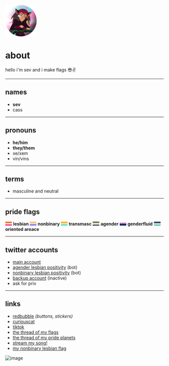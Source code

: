 <link rel="stylesheet" href="/assets/css/style.scss">
<img src="IMG_20210901_065453.png"  width=100 /> 
<h1>about</h1>
hello i'm sev and i make flags 😎✌️

---------------------------

## names
- **sev**
- cass

---------------------------

## pronouns
- **he/him**
- **they/them**
- xe/xem
- vin/vins

---------------------------

## terms
- masculine and neutral

---------------------------

## pride flags
<img src="lesbian.png"  width=21 title="strawberry lesbian flag by @strwbryfemme on twitter"/> **lesbian** <img src="nonbinary.png" title="honeyed nonbinary flag by @cum_binary on twitter" width=21 /> **nonbinary** <img src="transmasc.png" title="citrus transmasc flag by @coalpng on twitter" width=21 /> **transmasc** <img src="agender.png" title="simplified agender flag by @agenderbot on twitter" width=21 /> **agender** <img src="genderfluid.png" title="gradient genderfluid flag by @theybian on twitter" width=21 /> **genderfluid** <img src="oriented.png" title="oriented aroace flag by @biaroace on tumblr" width=21 /> **oriented aroace** 

---------------------------

## twitter accounts

- [main account](https://twitter.com/theybian)
- [agender lesbian positivity](https://twitter.com/agenderlesbians) (bot)
- [nonbinary lesbian positivity](https://twitter.com/enbylesbians) (bot)
- [backup account](https://twitter.com/theybian1) (inactive)
- ask for priv

---------------------------


## links
- [redbubble](https://theybian.redbubble.com) *(buttons, stickers)*
- [curiouscat](https://curiouscat.com/theybian)
- [tiktok](https://tiktok.com/@sevsbian)
- [the thread of my flags](https://twitter.com/theybian/status/1308435954168979465?s=19)
- [the thread of my pride planets](https://twitter.com/theybian/status/1393646080659705861)
- [stream my song!](https://twitter.com/theybian/status/1300540997185810433)
- [my nonbinary lesbian flag](https://twitter.com/theybian/status/1403722750280220681)

![image](https://pbs.twimg.com/profile_banners/1275422406941839361/1630070429/1080x360)

